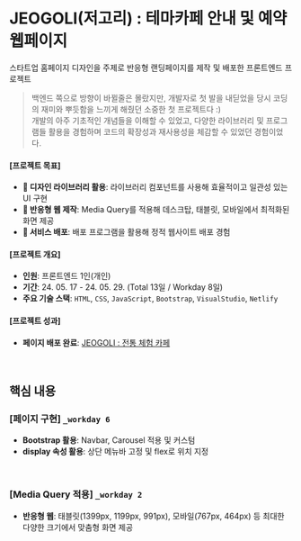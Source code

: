 # JEOGOLI(저고리) : 테마카페 안내 및 예약 웹페이지

스타트업 홈페이지 디자인을 주제로 반응형 랜딩페이지를 제작 및 배포한 프론트엔드 프로젝트

> 백엔드 쪽으로 방향이 바뀔줄은 몰랐지만, 개발자로 첫 발을 내딛었을 당시 코딩의 재미와 뿌듯함을 느끼게 해줬던 소중한 첫 프로젝트다 :)<br>
> 개발의 아주 기초적인 개념들을 이해할 수 있었고, 다양한 라이브러리 및 프로그램들 활용을 경험하며 코드의 확장성과 재사용성을 체감할 수 있었던 경험이었다.

#### [프로젝트 목표]

- **🎁 디자인 라이브러리 활용**: 라이브러리 컴포넌트를 사용해 효율적이고 일관성 있는 UI 구현
- **📱 반응형 웹 제작**: Media Query를 적용해 데스크탑, 태블릿, 모바일에서 최적화된 화면 제공
- **📡 서비스 배포**: 배포 프로그램을 활용해 정적 웹사이트 배포 경험

#### [프로젝트 개요]

- **인원**: 프론트엔드 1인(개인)
- **기간**: 24. 05. 17 - 24. 05. 29. (Total 13일 / Workday 8일)
- **주요 기술 스택**: ```HTML```, ```CSS```, ```JavaScript```, ```Bootstrap```, ```VisualStudio```, ```Netlify```

#### [프로젝트 성과]

- **페이지 배포 완료**: [JEOGOLI : 전통 체험 카페](https://jeogoli.netlify.app/)

<br>

## 핵심 내용

### [페이지 구현] ```_workday 6```

- **Bootstrap 활용**: Navbar, Carousel 적용 및 커스텀
- **display 속성 활용**: 상단 메뉴바 고정 및 flex로 위치 지정

<br>

### [Media Query 적용] ```_workday 2```

- **반응형 웹**: 태블릿(1399px, 1199px, 991px), 모바일(767px, 464px) 등 최대한 다양한 크기에서 맞춤형 화면 제공
